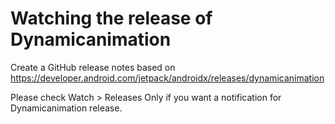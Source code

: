 # Watching the release of Dynamicanimation

Create a GitHub release notes based on https://developer.android.com/jetpack/androidx/releases/dynamicanimation

Please check Watch > Releases Only if you want a notification for Dynamicanimation release.
